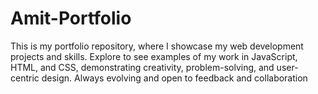 # Amit-Portfolio
This is my portfolio repository, where I showcase my web development projects and skills. Explore to see examples of my work in JavaScript, HTML, and CSS, demonstrating creativity, problem-solving, and user-centric design. Always evolving and open to feedback and collaboration
